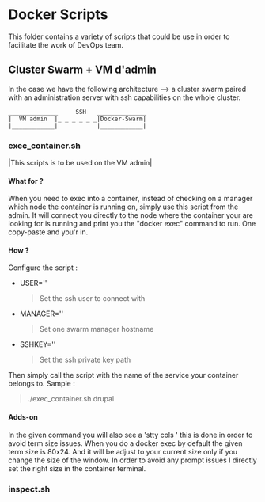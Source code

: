 # Docker Scripts
This folder contains a variety of scripts that could be use in order to facilitate the work of DevOps team.

## Cluster Swarm + VM d'admin
In the case we have the following architecture --> a cluster swarm paired with an administration server with ssh capabilities on the whole cluster.

    ______________     SSH   ______________
    |  VM admin  |_ _ _ _ _ _|Docker-Swarm|
    |____________|           |____________|

### exec_container.sh
|This scripts is to be used on the VM admin|

#### What for ? 
When you need to exec into a container, instead of checking on a manager which node the container is running on, simply use this script from the admin. 
It will connect you directly to the node where the container your are looking for is running and print you the "docker exec" command to run.
One copy-paste and you'r in. 

#### How ? 
Configure the script : 
* USER=''
    > Set the ssh user to connect with
* MANAGER=''
    > Set one swarm manager hostname
* SSHKEY=''
    > Set the ssh private key path 

Then simply call the script with the name of the service your container belongs to.
Sample : 
> ./exec_container.sh drupal

#### Adds-on 
In the given command you will also see a 'stty cols <value>' this is done in order to avoid term size issues. 
When  you do a docker exec by default the given term size is 80x24. And it will be adjust to your current size only if you change the size of the window. 
In order to avoid any prompt issues I directly set the right size in the container terminal.

### inspect.sh